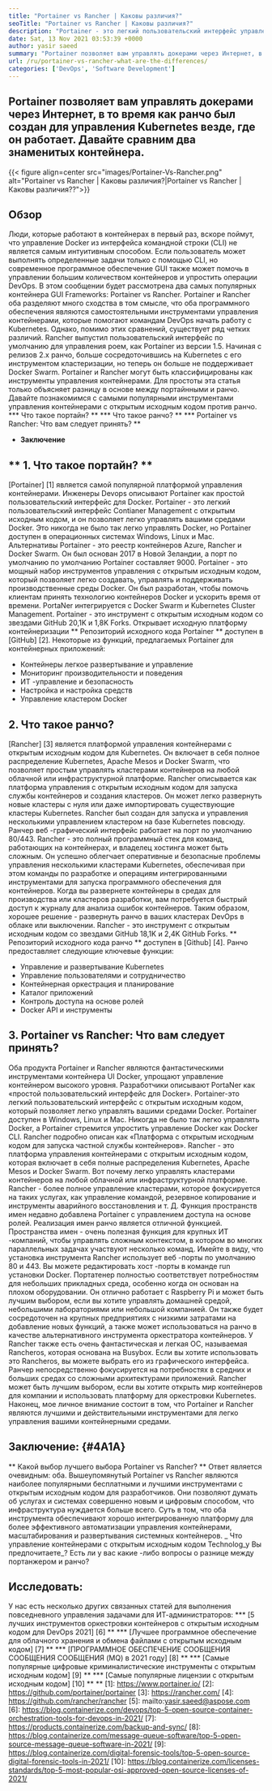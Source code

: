 ```yaml
---
title: "Portainer vs Rancher | Каковы различия?" 
seoTitle: "Portainer vs Rancher | Каковы различия?" 
description: "Portainer - это легкий пользовательский интерфейс управления, который позволяет легко управлять вашей различной средой Docker, в то время как ранчо был построен для управления Kubernetes везде, где он работает." 
date: Sat, 13 Nov 2021 03:53:39 +0000
author: yasir saeed
summary: "Portainer позволяет вам управлять докерами через Интернет, в то время как ранчо был создан для управления Kubernetes везде, где он работает. Давайте сравним два знаменитых контейнера." 
url: /ru/portainer-vs-rancher-what-are-the-differences/
categories: ['DevOps', 'Software Development']
---
```


## Portainer позволяет вам управлять докерами через Интернет, в то время как ранчо был создан для управления Kubernetes везде, где он работает. Давайте сравним два знаменитых контейнера.

{{< figure align=center src="images/Portainer-Vs-Rancher.png" alt="Portainer vs Rancher | Каковы различия?|Portainer vs Rancher | Каковы различия??">}}


## Обзор
Люди, которые работают в контейнерах в первый раз, вскоре поймут, что управление Docker из интерфейса командной строки (CLI) не является самым интуитивным способом. Если пользователь может выполнять определенные задачи только с помощью CLI, но современное программное обеспечение GUI также может помочь в управлении большим количеством контейнеров и упростить операции DevOps. В этом сообщении будет рассмотрена два самых популярных контейнера GUI Frameworks: Portainer vs Rancher.
Portainer и Rancher оба разделяют много сходства в том смысле, что оба программного обеспечения являются самостоятельными инструментами управления контейнерами, которые помогают командам DevOps начать работу с Kubernetes. Однако, помимо этих сравнений, существует ряд четких различий. Rancher выпустил пользовательский интерфейс по умолчанию для управления роем, как Portainer из версии 1.5. Начиная с релизов 2.x ранчо, больше сосредоточившись на Kubernetes с его инструментом кластеризации, но теперь он больше не поддерживает Docker Swarm.
Portainer и Rancher могут быть классифицированы как инструменты управления контейнерами. Для простоты эта статья только объясняет разницу в основе между портайнными и ранчо. Давайте познакомимся с самыми популярными инструментами управления контейнерами с открытым исходным кодом против ранчо.
  *** Что такое портайн? **
  *** Что такое ранчо? **
  *** Portainer vs Rancher: Что вам следует принять? **
  * **Заключение**

## ** 1. Что такое портайн? **
[Portainer] [1] является самой популярной платформой управления контейнерами. Инженеры Devops описывают Portainer как простой пользовательский интерфейс для Docker. Portainer - это легкий пользовательский интерфейс Contianer Management с открытым исходным кодом, и он позволяет легко управлять вашими средами Docker. Это никогда не было так легко управлять Docker, но Portainer доступен в операционных системах Windows, Linux и Mac. Альтернативы Portainer - это реестр контейнеров Azure, Rancher и Docker Swarm. Он был основан 2017 в Новой Зеландии, а порт по умолчанию по умолчанию Portainer составляет 9000.
Portainer - это мощный набор инструментов управления с открытым исходным кодом, который позволяет легко создавать, управлять и поддерживать производственные среды Docker. Он был разработан, чтобы помочь клиентам принять технологию контейнеров Docker и ускорить время от времени. PortaNer интегрируется с Docker Swarm и Kubernetes Cluster Management. Portainer - это инструмент с открытым исходным кодом со звездами GitHub 20,1K и 1,8K Forks. Открывает исходную платформу контейнеризации ** Репозиторий исходного кода Portainer ** доступен в [GitHub] [2]. Некоторые из функций, предлагаемых Portainer для контейнерных приложений:
  * Контейнеры легкое развертывание и управление
  * Мониторинг производительности и поведения
  * ИТ -управление и безопасность
  * Настройка и настройка средств
  * Управление кластером Docker

## 2. Что такое ранчо?
[Rancher] [3] является платформой управления контейнерами с открытым исходным кодом для Kubernetes. Он включает в себя полное распределение Kubernetes, Apache Mesos и Docker Swarm, что позволяет простым управлять кластерами контейнеров на любой облачной или инфраструктурной платформе. Rancher описывается как платформа управления с открытым исходным кодом для запуска службы контейнеров и создания кластеров. Он может легко развернуть новые кластеры с нуля или даже импортировать существующие кластеры Kubernetes. Rancher был создан для запуска и управления несколькими управлением кластером на базе Kubernetes повсюду. Ранчер веб -графический интерфейс работает на порт по умолчанию 80/443.
Rancher - это полный программный стек для команд, работающих на контейнерах, и владелец хостинга может быть сложным. Он успешно облегчает оперативные и безопасные проблемы управления несколькими кластерами Kubernetes, обеспечивая при этом команды по разработке и операциям интегрированными инструментами для запуска программного обеспечения для контейнеров. Когда вы развернете контейнеры в средах для производства или кластеров разработки, вам потребуется быстрый доступ к журналу для анализа ошибок контейнеров. Таким образом, хорошее решение - развернуть ранчо в ваших кластерах DevOps в облаке или выключении. Rancher - это инструмент с открытым исходным кодом со звездами GitHub 18,1K и 2,4K GitHub Forks. ** Репозиторий исходного кода ранчо ** доступен в [Github] [4]. Ранчо предоставляет следующие ключевые функции:
  * Управление и развертывание Kubernetes
  * Управление пользователями и сотрудничество
  * Контейнерная оркестрация и планирование
  * Каталог приложений
  * Контроль доступа на основе ролей
  * Docker API и инструменты

## 3. Portainer vs Rancher: Что вам следует принять?
Оба продукта Portainer и Rancher являются фантастическими инструментами контейнера UI Docker, упрощают управление контейнером высокого уровня.
Разработчики описывают PortaNer как «простой пользовательский интерфейс для Docker». Portainer-это легкий пользовательский интерфейс с открытым исходным кодом, который позволяет легко управлять вашими средами Docker. Portainer доступен в Windows, Linux и Mac. Никогда не было так легко управлять Docker, а Portainer стремится упростить управление Docker как Docker CLI.
Rancher подробно описан как «Платформа с открытым исходным кодом для запуска частной службы контейнеров». Rancher - это платформа управления контейнерами с открытым исходным кодом, которая включает в себя полные распределения Kubernetes, Apache Mesos и Docker Swarm. Вот почему легко управлять кластерами контейнеров на любой облачной или инфраструктурной платформе. Rancher - более полное управление кластерами, которое фокусируется на таких услугах, как управление командой, резервное копирование и инструменты аварийного восстановления и т. Д.
Функция пространств имен недавно добавлена ​​Portainer с управлением доступа на основе ролей. Реализация имен ранчо является отличной функцией. Пространства имен - очень полезная функция для крупных ИТ -компаний, чтобы управлять сложным контекстом, в котором во многих параллельных задачах участвуют несколько команд. Имейте в виду, что установка инструмента Rancher использует веб -порты по умолчанию 80 и 443. Вы можете редактировать хост -порты в команде run установки Docker.
Портатенер полностью соответствует потребностям для небольших прикладных среда, особенно когда он основан на плохом оборудовании. Он отлично работает с Raspberry Pi и может быть лучшим выбором, если вы хотите управлять домашней средой, небольшими лабораториями или небольшой компанией. Он также будет сосредоточен на крупных предприятиях с низкими затратами на добавление новых функций, а также может использоваться на ранчо в качестве альтернативного инструмента оркестратора контейнеров. У Rancher также есть очень фантастическая и легкая ОС, называемая Rancheros, которая основана на Busybox. Если вы хотите использовать это Rancheros, вы можете выбрать его из графического интерфейса. Ранчер непосредственно фокусируется на потребностях в средних и больших средах со сложными архитектурами приложений. Rancher может быть лучшим выбором, если вы хотите открыть мир контейнеров для компании и использовать платформу для оркестровки Kubernetes.
Наконец, мое личное внимание состоит в том, что Portainer и Rancher являются лучшими и действительными инструментами для легко управления вашими контейнерными средами.

## Заключение: {#4A1A}
** Какой выбор лучшего выбора Portainer vs Rancher? ** Ответ является очевидным: оба. Вышеупомянутый Portainer vs Rancher являются наиболее популярными бесплатными и лучшими инструментами с открытым исходным кодом для разработчиков. Они позволяют думать об услугах и системах совершенно новым и цифровым способом, что инфраструктура нуждается больше всего. Суть в том, что оба инструмента обеспечивают хорошо интегрированную платформу для более эффективного автоматизации управления контейнерами, масштабирования и развертывания системных контейнеров.
_ Что управление контейнерами с открытым исходным кодом Technolog_y Вы предпочитаете_? Есть ли у вас какие -либо вопросы о разнице между портанжером и ранчо?

## Исследовать:
У нас есть несколько других связанных статей для выполнения повседневного управления задачами для ИТ-администраторов:
  *** [5 лучших инструментов оркестровки контейнеров с открытым исходным кодом для DevOps 2021] [6] **
  *** [Лучшее программное обеспечение для облачного хранения и обмена файлами с открытым исходным кодом] [7] **
  *** [ПРОГРАММНОЕ ОБЕСПЕЧЕНИЕ СООБЩЕНИЯ СООБЩЕНИЯ СООБЩЕНИЯ (MQ) в 2021 году] [8] **
  *** [Самые популярные цифровые криминалистические инструменты с открытым исходным кодом] [9] **
  *** [Самые популярные лицензии с открытым исходным кодом] [10] ** **
[1]: https://www.portainer.io/
[2]: https://github.com/portainer/portainer
[3]: https://rancher.com/
[4]: https://github.com/rancher/rancher
[5]: mailto:yasir.saeed@aspose.com
[6]: https://blog.containerize.com/devops/top-5-open-source-container-orchestration-tools-for-devops-in-2021/
[7]: https://products.containerize.com/backup-and-sync/
[8]: https://blog.containerize.com/message-queue-software/top-5-open-source-message-queue-software-in-2021/
[9]: https://blog.containerize.com/digital-forensic-tools/top-5-open-source-digital-forensic-tools-in-2021/
[10]: https://blog.containerize.com/licenses-standards/top-5-most-popular-osi-approved-open-source-licenses-of-2021/
